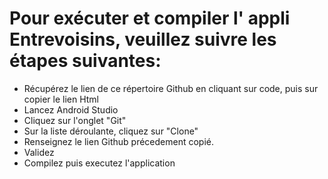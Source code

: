 # Pour exécuter et compiler l' appli Entrevoisins, veuillez suivre les étapes suivantes:

- Récupérez le lien de ce répertoire Github en cliquant sur code, puis sur copier le lien Html
- Lancez Android Studio
- Cliquez sur l'onglet "Git"
- Sur la liste déroulante, cliquez sur  "Clone"
- Renseignez le lien Github précedement copié.
- Validez
- Compilez puis executez l'application
